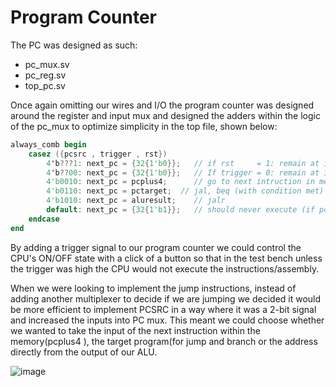 # Program Counter

The PC was designed as such:
- pc_mux.sv
- pc_reg.sv
- top_pc.sv



Once again omitting our wires and I/O the program counter was designed around the register and input mux and designed the adders within the logic of the pc_mux to optimize simplicity in the top file, shown below: 

```verilog
always_comb begin
    casez ({pcsrc , trigger , rst})
        4'b???1: next_pc = {32{1'b0}};   // if rst     = 1: remain at instruction 0
        4'b??00: next_pc = {32{1'b0}};   // If trigger = 0: remain at instruction 0
        4'b0010: next_pc = pcplus4;      // go to next intruction in memory
        4'b0110: next_pc = pctarget;  // jal, beq (with condition met)
        4'b1010: next_pc = aluresult;    // jalr
        default: next_pc = {32{1'b1}};   // should never execute (if pc ever becomes odd, this may be why)
    endcase
end
```

By adding a trigger signal to our program counter we could control the CPU's ON/OFF state with a click of a button so that in the test bench unless the trigger was high the CPU would not execute the instructions/assembly.

When we were looking to implement the jump instructions, instead of adding another multiplexer to decide if we are jumping we decided it would be more efficient to implement PCSRC in a way where it was a 2-bit signal and increased the inputs into PC mux. This meant we could choose whether we wanted to take the input of the next instruction within the memory(pcplus4 ), the target program(for jump and branch or the address directly from the output of our ALU.

![image](https://github.com/r0n1tr/team21/assets/147700987/87b04ed4-74a7-41d8-a449-4ef101e42f94)